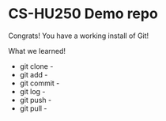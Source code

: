 # CS-HU250 Demo repo

Congrats! You have a working install of Git!

What we learned!

- git clone -
- git add -
- git commit -
- git log -
- git push -
- git pull -
